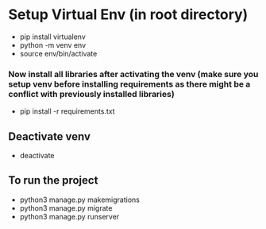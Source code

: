 # Setup Virtual Env (in root directory)
- pip install virtualenv
- python -m venv env
- source env/bin/activate

### Now install all libraries after activating the venv (make sure you setup venv before installing requirements as there might be a conflict with previously installed libraries)
- pip install -r requirements.txt

## Deactivate venv
- deactivate

## To run the project
- python3 manage.py makemigrations
- python3 manage.py migrate
- python3 manage.py runserver
